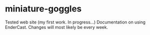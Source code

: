 # miniature-goggles
Tested web site (my first work. In progress...)
Documentation on using EnderCast. Changes will most likely be every week.
